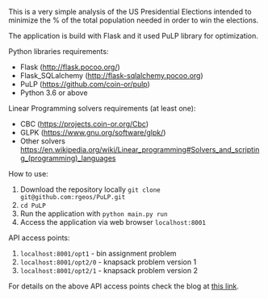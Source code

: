 This is a very simple analysis of the US Presidential Elections intended to minimize the % of the total population
needed in order to win the elections.

The application is build with Flask and it used PuLP library for optimization.

Python libraries requirements:
- Flask (http://flask.pocoo.org/)
- Flask_SQLalchemy (http://flask-sqlalchemy.pocoo.org)
- PuLP (https://github.com/coin-or/pulp)
- Python 3.6 or above

Linear Programming solvers requirements (at least one):  
- CBC (https://projects.coin-or.org/Cbc)
- GLPK (https://www.gnu.org/software/glpk/)
- Other solvers https://en.wikipedia.org/wiki/Linear_programming#Solvers_and_scripting_(programming)_languages

How to use:
1. Download the repository locally `git clone git@github.com:rgeos/PuLP.git`
2. `cd PuLP`
3. Run the application with `python main.py run`
4. Access the application via web browser `localhost:8001`

API access points:
1. `localhost:8001/opt1` - bin assignment problem
2. `localhost:8001/opt2/0` - knapsack problem version 1
3. `localhost:8001/opt2/1` - knapsack problem version 2

For details on the above API access points check the blog at [this link](https://blog.epigno.systems/2017/12/10/operations-research-and-us-elections/).